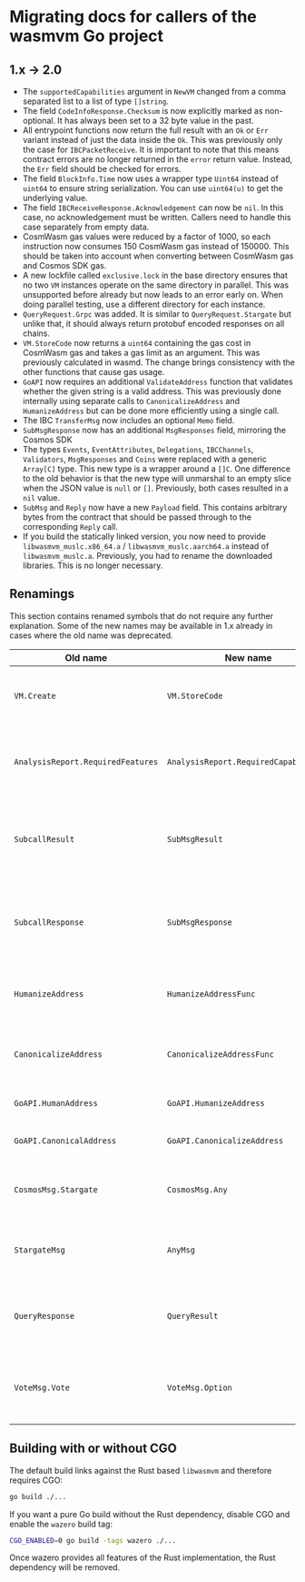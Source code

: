 # Migrating docs for callers of the wasmvm Go project

## 1.x -> 2.0

- The `supportedCapabilities` argument in `NewVM` changed from a comma separated
  list to a list of type `[]string`.
- The field `CodeInfoResponse.Checksum` is now explicitly marked as
  non-optional. It has always been set to a 32 byte value in the past.
- All entrypoint functions now return the full result with an `Ok` or `Err`
  variant instead of just the data inside the `Ok`. This was previously only the
  case for `IBCPacketReceive`. It is important to note that this means contract
  errors are no longer returned in the `error` return value. Instead, the `Err`
  field should be checked for errors.
- The field `BlockInfo.Time` now uses a wrapper type `Uint64` instead of
  `uint64` to ensure string serialization. You can use `uint64(u)` to get the
  underlying value.
- The field `IBCReceiveResponse.Acknowledgement` can now be `nil`. In this case,
  no acknowledgement must be written. Callers need to handle this case
  separately from empty data.
- CosmWasm gas values were reduced by a factor of 1000, so each instruction now
  consumes 150 CosmWasm gas instead of 150000. This should be taken into account
  when converting between CosmWasm gas and Cosmos SDK gas.
- A new lockfile called `exclusive.lock` in the base directory ensures that no
  two `VM` instances operate on the same directory in parallel. This was
  unsupported before already but now leads to an error early on. When doing
  parallel testing, use a different directory for each instance.
- `QueryRequest.Grpc` was added. It is similar to `QueryRequest.Stargate` but
  unlike that, it should always return protobuf encoded responses on all chains.
- `VM.StoreCode` now returns a `uint64` containing the gas cost in CosmWasm gas
  and takes a gas limit as an argument. This was previously calculated in wasmd.
  The change brings consistency with the other functions that cause gas usage.
- `GoAPI` now requires an additional `ValidateAddress` function that validates
  whether the given string is a valid address. This was previously done
  internally using separate calls to `CanonicalizeAddress` and `HumanizeAddress`
  but can be done more efficiently using a single call.
- The IBC `TransferMsg` now includes an optional `Memo` field.
- `SubMsgResponse` now has an additional `MsgResponses` field, mirroring the
  Cosmos SDK
- The types `Events`, `EventAttributes`, `Delegations`, `IBCChannels`,
  `Validators`, `MsgResponses` and `Coins` were replaced with a generic
  `Array[C]` type. This new type is a wrapper around a `[]C`. One difference to
  the old behavior is that the new type will unmarshal to an empty slice when
  the JSON value is `null` or `[]`. Previously, both cases resulted in a `nil`
  value.
- `SubMsg` and `Reply` now have a new `Payload` field. This contains arbitrary
  bytes from the contract that should be passed through to the corresponding
  `Reply` call.
- If you build the statically linked version, you now need to provide
  `libwasmvm_muslc.x86_64.a` / `libwasmvm_muslc.aarch64.a` instead of
  `libwasmvm_muslc.a`. Previously, you had to rename the downloaded libraries.
  This is no longer necessary.

## Renamings

This section contains renamed symbols that do not require any further
explanation. Some of the new names may be available in 1.x already in cases
where the old name was deprecated.

| Old name                          | New name                              | Note                                                         |
| --------------------------------- | ------------------------------------- | ------------------------------------------------------------ |
| `VM.Create`                       | `VM.StoreCode`                        | StoreCode brings consistency with wasmd naming               |
| `AnalysisReport.RequiredFeatures` | `AnalysisReport.RequiredCapabilities` | Renamed for a long time, but now the old version was removed |
| `SubcallResult`                   | `SubMsgResult`                        | Contracts do not "call" each other but send messages around  |
| `SubcallResponse`                 | `SubMsgResponse`                      | Contracts do not "call" each other but send messages around  |
| `HumanizeAddress`                 | `HumanizeAddressFunc`                 | Follow [best practice for naming function types][ft]         |
| `CanonicalizeAddress`             | `CanonicalizeAddressFunc`             | Follow [best practice for naming function types][ft]         |
| `GoAPI.HumanAddress`              | `GoAPI.HumanizeAddress`               | Prefer verbs for converters                                  |
| `GoAPI.CanonicalAddress`          | `GoAPI.CanonicalizeAddress`           | Prefer verbs for converters                                  |
| `CosmosMsg.Stargate`              | `CosmosMsg.Any`                       | The message has nothing to do with Stargate                  |
| `StargateMsg`                     | `AnyMsg`                              | The message has nothing to do with Stargate                  |
| `QueryResponse`                   | `QueryResult`                         | Brings consistency with the naming of the other results      |
| `VoteMsg.Vote`                    | `VoteMsg.Option`                      | Brings consistency with Cosmos SDK naming                    |

[ft]: https://stackoverflow.com/a/60073310

## Building with or without CGO

The default build links against the Rust based `libwasmvm` and therefore
requires CGO:

```sh
go build ./...
```

If you want a pure Go build without the Rust dependency, disable CGO and enable
the `wazero` build tag:

```sh
CGO_ENABLED=0 go build -tags wazero ./...
```

Once wazero provides all features of the Rust implementation, the Rust
dependency will be removed.
